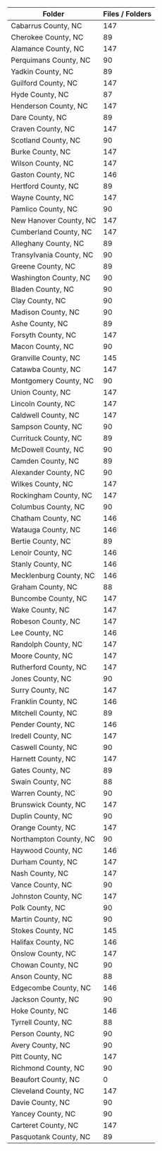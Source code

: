 | Folder                  |   Files / Folders |
|-------------------------|-------------------|
| Cabarrus County, NC     |               147 |
| Cherokee County, NC     |                89 |
| Alamance County, NC     |               147 |
| Perquimans County, NC   |                90 |
| Yadkin County, NC       |                89 |
| Guilford County, NC     |               147 |
| Hyde County, NC         |                87 |
| Henderson County, NC    |               147 |
| Dare County, NC         |                89 |
| Craven County, NC       |               147 |
| Scotland County, NC     |                90 |
| Burke County, NC        |               147 |
| Wilson County, NC       |               147 |
| Gaston County, NC       |               146 |
| Hertford County, NC     |                89 |
| Wayne County, NC        |               147 |
| Pamlico County, NC      |                90 |
| New Hanover County, NC  |               147 |
| Cumberland County, NC   |               147 |
| Alleghany County, NC    |                89 |
| Transylvania County, NC |                90 |
| Greene County, NC       |                89 |
| Washington County, NC   |                90 |
| Bladen County, NC       |                90 |
| Clay County, NC         |                90 |
| Madison County, NC      |                90 |
| Ashe County, NC         |                89 |
| Forsyth County, NC      |               147 |
| Macon County, NC        |                90 |
| Granville County, NC    |               145 |
| Catawba County, NC      |               147 |
| Montgomery County, NC   |                90 |
| Union County, NC        |               147 |
| Lincoln County, NC      |               147 |
| Caldwell County, NC     |               147 |
| Sampson County, NC      |                90 |
| Currituck County, NC    |                89 |
| McDowell County, NC     |                90 |
| Camden County, NC       |                89 |
| Alexander County, NC    |                90 |
| Wilkes County, NC       |               147 |
| Rockingham County, NC   |               147 |
| Columbus County, NC     |                90 |
| Chatham County, NC      |               146 |
| Watauga County, NC      |               146 |
| Bertie County, NC       |                89 |
| Lenoir County, NC       |               146 |
| Stanly County, NC       |               146 |
| Mecklenburg County, NC  |               146 |
| Graham County, NC       |                88 |
| Buncombe County, NC     |               147 |
| Wake County, NC         |               147 |
| Robeson County, NC      |               147 |
| Lee County, NC          |               146 |
| Randolph County, NC     |               147 |
| Moore County, NC        |               147 |
| Rutherford County, NC   |               147 |
| Jones County, NC        |                90 |
| Surry County, NC        |               147 |
| Franklin County, NC     |               146 |
| Mitchell County, NC     |                89 |
| Pender County, NC       |               146 |
| Iredell County, NC      |               147 |
| Caswell County, NC      |                90 |
| Harnett County, NC      |               147 |
| Gates County, NC        |                89 |
| Swain County, NC        |                88 |
| Warren County, NC       |                90 |
| Brunswick County, NC    |               147 |
| Duplin County, NC       |                90 |
| Orange County, NC       |               147 |
| Northampton County, NC  |                90 |
| Haywood County, NC      |               146 |
| Durham County, NC       |               147 |
| Nash County, NC         |               147 |
| Vance County, NC        |                90 |
| Johnston County, NC     |               147 |
| Polk County, NC         |                90 |
| Martin County, NC       |                90 |
| Stokes County, NC       |               145 |
| Halifax County, NC      |               146 |
| Onslow County, NC       |               147 |
| Chowan County, NC       |                90 |
| Anson County, NC        |                88 |
| Edgecombe County, NC    |               146 |
| Jackson County, NC      |                90 |
| Hoke County, NC         |               146 |
| Tyrrell County, NC      |                88 |
| Person County, NC       |                90 |
| Avery County, NC        |                90 |
| Pitt County, NC         |               147 |
| Richmond County, NC     |                90 |
| Beaufort County, NC     |                 0 |
| Cleveland County, NC    |               147 |
| Davie County, NC        |                90 |
| Yancey County, NC       |                90 |
| Carteret County, NC     |               147 |
| Pasquotank County, NC   |                89 |